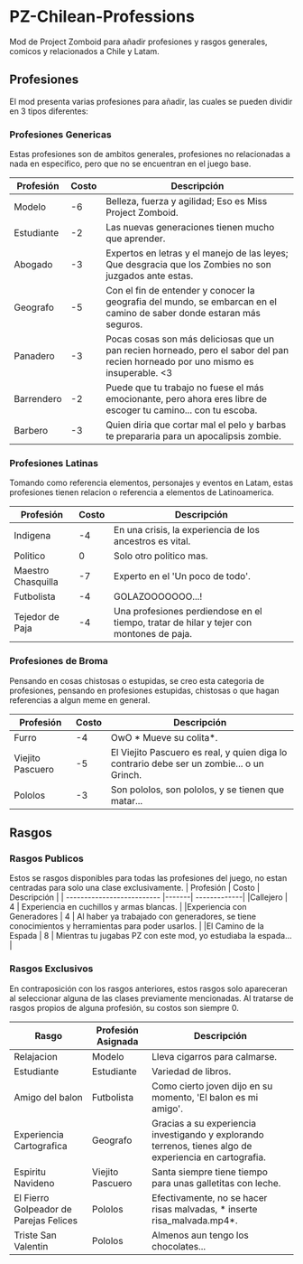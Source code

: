 # PZ-Chilean-Professions
Mod de Project Zomboid para añadir profesiones y rasgos generales, comicos y relacionados a Chile y Latam.

## Profesiones
El mod presenta varias profesiones para añadir, las cuales se pueden dividir en 3 tipos diferentes:

### Profesiones Genericas
Estas profesiones son de ambitos generales, profesiones no relacionadas a nada en especifico, pero que no se encuentran en el juego base.

| Profesión | Costo | Descripción  |
| --------- |-------| -------------|
|Modelo     |  -6   | Belleza, fuerza y agilidad; Eso es Miss Project Zomboid.|
|Estudiante |  -2   |Las nuevas generaciones tienen mucho que aprender.|
|Abogado    |  -3   |Expertos en letras y el manejo de las leyes; Que desgracia que los Zombies no son juzgados ante estas.|
|Geografo   |  -5   |Con el fin de entender y conocer la geografia del mundo, se embarcan en el camino de saber donde estaran más seguros.|
|Panadero   |  -3   |Pocas cosas son más deliciosas que un pan recien horneado, pero el sabor del pan recien horneado por uno mismo es insuperable. <3|
|Barrendero |  -2   |Puede que tu trabajo no fuese el más emocionante, pero ahora eres libre de escoger tu camino... con tu escoba.|
|Barbero    |  -3   |Quien diria que cortar mal el pelo y barbas te prepararia para un apocalipsis zombie.|

### Profesiones Latinas
Tomando como referencia elementos, personajes y eventos en Latam, estas profesiones tienen relacion o referencia a elementos de Latinoamerica.

| Profesión         | Costo | Descripción  |
| ----------------- |-------| -------------|
|Indigena           |  -4   | En una crisis, la experiencia de los ancestros es vital. |
|Politico           |   0   | Solo otro politico mas. |
|Maestro Chasquilla |  -7   | Experto en el 'Un poco de todo'. |
|Futbolista         |  -4   | GOLAZOOOOOOO...! |
|Tejedor de Paja    |  -4   | Una profesiones perdiendose en el tiempo, tratar de hilar y tejer con montones de paja. |

### Profesiones de Broma
Pensando en cosas chistosas o estupidas, se creo esta categoria de profesiones, pensando en profesiones estupidas, chistosas o que hagan referencias a algun meme en general.

| Profesión       | Costo | Descripción  |
| --------------- |-------| -------------|
|Furro            |  -4   | OwO * Mueve su colita*. |
|Viejito Pascuero |  -5   | El Viejito Pascuero es real, y quien diga lo contrario debe ser un zombie...  o un Grinch. |
|Pololos          |  -3   | Son pololos, son pololos, y se tienen que matar... |


## Rasgos

### Rasgos Publicos
Estos se rasgos disponibles para todas las profesiones del juego, no estan centradas para solo una clase exclusivamente.
| Profesión                  | Costo | Descripción  |
| -------------------------- |-------| -------------|
|Callejero                   |   4   | Experiencia en cuchillos y armas blancas. |
|Experiencia con Generadores |   4   | Al haber ya trabajado con generadores, se tiene conocimientos y herramientas para poder usarlos. |
|El Camino de la Espada      |   8   | Mientras tu jugabas PZ con este mod, yo estudiaba la espada... |

### Rasgos Exclusivos
En contraposición con los rasgos anteriores, estos rasgos solo apareceran al seleccionar alguna de las clases previamente mencionadas. Al tratarse de rasgos propios de alguna profesión, su costos son siempre 0.

| Rasgo                                 | Profesión Asignada| Descripción  |
| --------------------------------------|-------------------| -------------|
| Relajacion                            | Modelo            | Lleva cigarros para calmarse. |
| Estudiante                            | Estudiante        | Variedad de libros. |
| Amigo del balon                       | Futbolista        | Como cierto joven dijo en su momento, 'El balon es mi amigo'. |
| Experiencia Cartografica              | Geografo          | Gracias a su experiencia investigando y explorando terrenos, tienes algo de experiencia en cartografia. |
| Espiritu Navideno                     | Viejito Pascuero  | Santa siempre tiene tiempo para unas galletitas con leche. |
| El Fierro Golpeador de Parejas Felices| Pololos           | Efectivamente, no se hacer risas malvadas, * inserte risa_malvada.mp4*. |
| Triste San Valentin                   | Pololos           | Almenos aun tengo los chocolates... |
